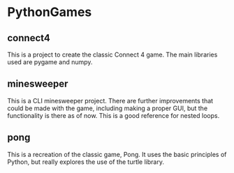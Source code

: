 # PythonGames

## connect4

This is a project to create the classic Connect 4 game. The main libraries used are pygame and numpy.

## minesweeper

This is a CLI minesweeper project. There are further improvements that could be made with the game, including making a proper GUI, but the functionality is there as of now. This is a good reference for nested loops.

## pong

This is a recreation of the classic game, Pong. It uses the basic principles of Python, but really explores the use of the turtle library.
